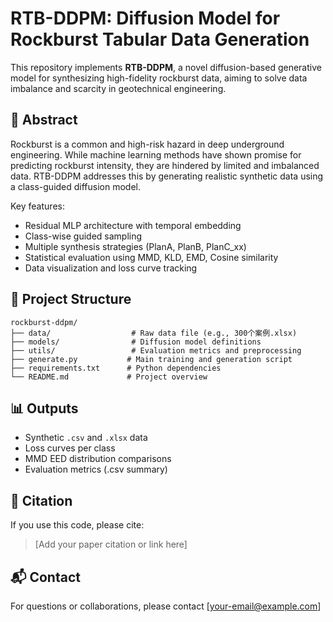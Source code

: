 # RTB-DDPM: Diffusion Model for Rockburst Tabular Data Generation

This repository implements **RTB-DDPM**, a novel diffusion-based generative model for synthesizing high-fidelity rockburst data, aiming to solve data imbalance and scarcity in geotechnical engineering.

## 🧠 Abstract

Rockburst is a common and high-risk hazard in deep underground engineering. While machine learning methods have shown promise for predicting rockburst intensity, they are hindered by limited and imbalanced data. RTB-DDPM addresses this by generating realistic synthetic data using a class-guided diffusion model.

Key features:
- Residual MLP architecture with temporal embedding
- Class-wise guided sampling
- Multiple synthesis strategies (PlanA, PlanB, PlanC_xx)
- Statistical evaluation using MMD, KLD, EMD, Cosine similarity
- Data visualization and loss curve tracking

## 📁 Project Structure

```
rockburst-ddpm/
├── data/                  # Raw data file (e.g., 300个案例.xlsx)
├── models/                # Diffusion model definitions
├── utils/                 # Evaluation metrics and preprocessing
├── generate.py           # Main training and generation script
├── requirements.txt      # Python dependencies
└── README.md             # Project overview
```



## 📊 Outputs

- Synthetic `.csv` and `.xlsx` data
- Loss curves per class
- MMD EED distribution comparisons
- Evaluation metrics (.csv summary)

## 📜 Citation

If you use this code, please cite:

> [Add your paper citation or link here]

## 📬 Contact

For questions or collaborations, please contact [your-email@example.com]
